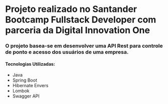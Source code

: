 # Projeto realizado no Santander Bootcamp Fullstack Developer com parceria da Digital Innovation One

### O projeto basea-se em desenvolver uma API Rest para controle de ponto e acesso dos usuários de uma empresa. 


#### Tecnologias Utilizadas: 
- Java
- Spring Boot
- Hibernate Envers 
- Lombok 
- Swagger API
